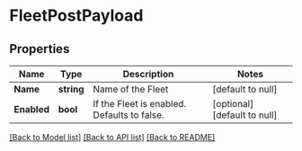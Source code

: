 # FleetPostPayload

## Properties
Name | Type | Description | Notes
------------ | ------------- | ------------- | -------------
**Name** | **string** | Name of the Fleet | [default to null]
**Enabled** | **bool** | If the Fleet is enabled. Defaults to false. | [optional] [default to null]

[[Back to Model list]](../README.md#documentation-for-models) [[Back to API list]](../README.md#documentation-for-api-endpoints) [[Back to README]](../README.md)


